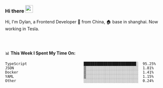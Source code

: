 ### Hi there <img src="https://media.giphy.com/media/hvRJCLFzcasrR4ia7z/giphy.gif" width="25px">

<!-- ![visitors](https://visitor-badge.glitch.me/badge?page_id=dislfyer.dislfyer) -->

Hi, I'm Dylan, a Frontend Developer 🚀 from China, 🏠 base in shanghai. Now working in Tesla.

<br/>
<br/>

📊 **This Week I Spent My Time On:**


<!--START_SECTION:waka-->

```text
TypeScript                          ████████████████████████░  95.25%
JSON                                ▒░░░░░░░░░░░░░░░░░░░░░░░░  1.81%
Docker                              ▒░░░░░░░░░░░░░░░░░░░░░░░░  1.41%
YAML                                ▒░░░░░░░░░░░░░░░░░░░░░░░░  1.15%
Other                               ░░░░░░░░░░░░░░░░░░░░░░░░░  0.24%
```

<!--END_SECTION:waka-->

<!--
**About Me:**
 -->

